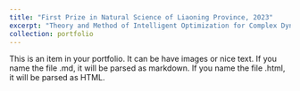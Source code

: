 ```yaml
---
title: "First Prize in Natural Science of Liaoning Province, 2023"
excerpt: "Theory and Method of Intelligent Optimization for Complex Dynamic Systems"
collection: portfolio
---
```


This is an item in your portfolio. It can be have images or nice text. If you name the file .md, it will be parsed as markdown. If you name the file .html, it will be parsed as HTML. 

